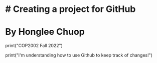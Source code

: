 # # Creating a project for GitHub
# By Honglee Chuop
 
print("COP2002 Fall 2022")

print("I'm understanding how to use Github to keep track of changes!")
